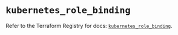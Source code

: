 # `kubernetes_role_binding`

Refer to the Terraform Registry for docs: [`kubernetes_role_binding`](https://registry.terraform.io/providers/hashicorp/kubernetes/2.25.2/docs/resources/role_binding).
